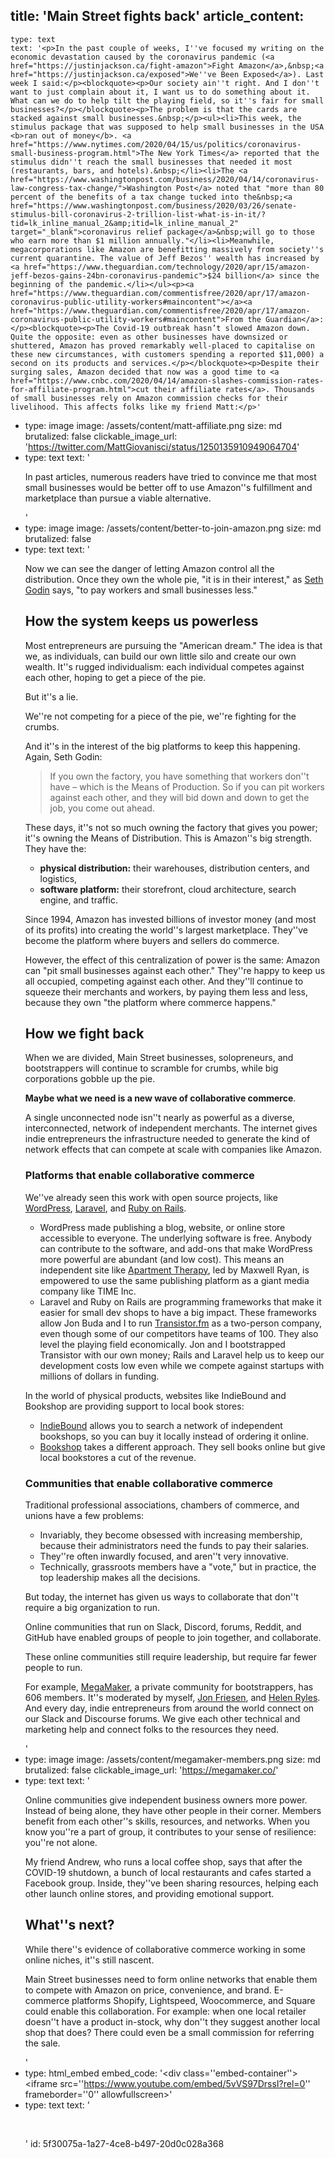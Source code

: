 title: 'Main Street fights back'
article_content:
  -
    type: text
    text: '<p>In the past couple of weeks, I''ve focused my writing on the economic devastation caused by the coronavirus pandemic (<a href="https://justinjackson.ca/fight-amazon">Fight Amazon</a>,&nbsp;<a href="https://justinjackson.ca/exposed">We''ve Been Exposed</a>). Last week I said:</p><blockquote><p>Our society ain''t right. And I don''t want to just complain about it, I want us to do something about it. What can we do to help tilt the playing field, so it''s fair for small businesses?</p></blockquote><p>The problem is that the cards are stacked against small businesses.&nbsp;</p><ul><li>This week, the stimulus package that was supposed to help small businesses in the USA <b>ran out of money</b>. <a href="https://www.nytimes.com/2020/04/15/us/politics/coronavirus-small-business-program.html">The New York Times</a> reported that the stimulus didn''t reach the small businesses that needed it most (restaurants, bars, and hotels).&nbsp;</li><li>The <a href="https://www.washingtonpost.com/business/2020/04/14/coronavirus-law-congress-tax-change/">Washington Post</a> noted that "more than 80 percent of the benefits of a tax change tucked into the&nbsp;<a href="https://www.washingtonpost.com/business/2020/03/26/senate-stimulus-bill-coronavirus-2-trillion-list-what-is-in-it/?tid=lk_inline_manual_2&amp;itid=lk_inline_manual_2" target="_blank">coronavirus relief package</a>&nbsp;will go to those who earn more than $1 million annually."</li><li>Meanwhile, megacorporations like Amazon are benefitting massively from society''s current quarantine. The value of Jeff Bezos'' wealth has increased by <a href="https://www.theguardian.com/technology/2020/apr/15/amazon-jeff-bezos-gains-24bn-coronavirus-pandemic">$24 billion</a> since the beginning of the pandemic.</li></ul><p><a href="https://www.theguardian.com/commentisfree/2020/apr/17/amazon-coronavirus-public-utility-workers#maincontent"></a><a href="https://www.theguardian.com/commentisfree/2020/apr/17/amazon-coronavirus-public-utility-workers#maincontent">From the Guardian</a>:</p><blockquote><p>The Covid-19 outbreak hasn’t slowed Amazon down. Quite the opposite: even as other businesses have downsized or shuttered, Amazon has proved remarkably well-placed to capitalise on these new circumstances, with customers spending a reported $11,000) a second on its products and services.</p></blockquote><p>Despite their surging sales, Amazon decided that now was a good time to <a href="https://www.cnbc.com/2020/04/14/amazon-slashes-commission-rates-for-affiliate-program.html">cut their affiliate rates</a>. Thousands of small businesses rely on Amazon commission checks for their livelihood. This affects folks like my friend Matt:</p>'
  -
    type: image
    image: /assets/content/matt-affiliate.png
    size: md
    brutalized: false
    clickable_image_url: 'https://twitter.com/MattGiovanisci/status/1250135910949064704'
  -
    type: text
    text: '<p>In past articles, numerous readers have tried to convince me that most small businesses would be better off to use Amazon''s fulfillment and marketplace than pursue a viable alternative.</p>'
  -
    type: image
    image: /assets/content/better-to-join-amazon.png
    size: md
    brutalized: false
  -
    type: text
    text: '<p>Now we can see the danger of letting Amazon control all the distribution. Once they own the whole pie, "it is in their interest," as <a href="https://thisten.co/ltmam">Seth Godin</a> says, "to pay workers and small businesses less."</p><h2>How the system keeps us powerless</h2><p>Most entrepreneurs are pursuing the "American dream." The idea is that we, as individuals, can build our own little silo and create our own wealth. It''s rugged individualism: each individual competes against each other, hoping to get a piece of the pie.</p><p>But it''s a lie.</p><p>We''re not competing for a piece of the pie, we''re fighting for the crumbs.</p><p>And it''s in the interest of the big platforms to keep this happening. Again, Seth Godin:</p><blockquote><p>If you own the factory, you have something that workers don''t have – which is the Means of Production. So if you can pit workers against each other, and they will bid down and down to get the job, you come out ahead.</p></blockquote><p>These days, it''s not so much owning the factory that gives you power; it''s owning the Means of Distribution. This is Amazon''s big strength. They have the:</p><ul><li><b>physical distribution:</b>&nbsp;their warehouses, distribution centers, and logistics,</li><li><b>software platform:</b>&nbsp;their storefront, cloud architecture, search engine, and traffic.</li></ul><p>Since 1994, Amazon has invested billions of investor money (and most of its profits) into creating the world''s largest marketplace. They''ve become the platform where buyers and sellers do commerce.</p><p>However, the effect of this centralization of power is the same: Amazon can "pit small businesses against each other." They''re happy to keep us all occupied, competing against each other. And they''ll continue to squeeze their merchants and workers, by paying them less and less, because they own "the platform where commerce happens."</p><h2>How we fight back</h2><p>When we are divided, Main Street businesses, solopreneurs, and bootstrappers will continue to scramble for crumbs, while big corporations gobble up the pie.</p><p><b>Maybe what we need is a new wave of collaborative commerce</b>.&nbsp;</p><p>A single unconnected node isn''t nearly as powerful as a diverse, interconnected, network of independent merchants. The internet gives indie entrepreneurs the infrastructure needed to generate the kind of network effects that can compete at scale with companies like Amazon.</p><h3>Platforms that enable collaborative commerce</h3><p>We''ve already seen this work with open source projects, like <a href="https://wordpress.org/">WordPress</a>, <a href="https://laravel.com/">Laravel</a>, and <a href="https://rubyonrails.org/">Ruby on Rails</a>.&nbsp;</p><ul><li>WordPress made publishing a blog, website, or online store accessible to everyone. The underlying software is free. Anybody can contribute to the software, and add-ons that make WordPress more powerful are abundant (and low cost). This means an independent site like <a href="https://www.apartmenttherapy.com/">Apartment Therapy</a>, led by Maxwell Ryan, is empowered to use the same publishing platform as a giant media company like TIME Inc.</li><li>Laravel and Ruby on Rails are programming frameworks that make it easier for small dev shops to have a big impact. These frameworks allow Jon Buda and I to run <a href="https://transistor.fm/?via=justin">Transistor.fm</a> as a two-person company, even though some of our competitors have teams of 100. They also level the playing field economically. Jon and I bootstrapped Transistor with our own money; Rails and Laravel help us to keep our development costs low even while we compete against startups with millions of dollars in funding.</li></ul><p>In the world of physical products, websites like IndieBound and Bookshop are providing support to local book stores:</p><ul><li><a href="https://www.indiebound.org/">IndieBound</a> allows you to search a network of independent bookshops, so you can buy it locally instead of ordering it online.</li><li><a href="https://bookshop.org/">Bookshop</a> takes a different approach. They sell books online but give local bookstores a cut of the revenue.</li></ul><h3>Communities that enable collaborative commerce</h3><p>Traditional professional associations, chambers of commerce, and unions have a few problems:</p><ul><li>Invariably, they become obsessed with increasing membership, because their administrators need the funds to pay their salaries.</li><li>They''re often inwardly focused, and aren''t very innovative.</li><li>Technically, grassroots members have a "vote," but in practice, the top leadership makes all the decisions.</li></ul><p>But today, the internet has given us ways to collaborate that don''t require a big organization to run.</p><p>Online communities that run on Slack, Discord, forums, Reddit, and GitHub have enabled groups of people to join together, and collaborate.&nbsp;</p><p>These online communities still require leadership, but require far fewer people to run.</p><p>For example, <a href="https://megamaker.co/">MegaMaker</a>, a private community for bootstrappers, has 606 members. It''s moderated by myself, <a href="https://twitter.com/jonfriesen">Jon Friesen</a>, and <a href="https://twitter.com/HelenRyles">Helen Ryles</a>. And every day, indie entrepreneurs from around the world connect on our Slack and Discourse forums. We give each other technical and marketing help and connect folks to the resources they need.</p>'
  -
    type: image
    image: /assets/content/megamaker-members.png
    size: md
    brutalized: false
    clickable_image_url: 'https://megamaker.co/'
  -
    type: text
    text: '<p>Online communities give independent business owners more power. Instead of being alone, they have other people in their corner. Members benefit from each other''s skills, resources, and networks. When you know you''re a part of group, it contributes to your sense of resilience: you''re not alone.</p><p>My friend Andrew, who runs a local coffee shop, says that after the COVID-19 shutdown, a bunch of local restaurants and cafes started a Facebook group. Inside, they''ve been sharing resources, helping each other launch online stores, and providing emotional support.</p><h2>What''s next?</h2><p>While there''s evidence of collaborative commerce working in some online niches, it''s still nascent.&nbsp;</p><p>Main Street businesses need to form online networks that enable them to compete with Amazon on price, convenience, and brand. E-commerce platforms Shopify, Lightspeed, Woocommerce, and Square could enable this collaboration. For example: when one local retailer doesn''t have a product in-stock, why don''t they suggest another local shop that does? There could even be a small commission for referring the sale.<br></p>'
  -
    type: html_embed
    embed_code: '<style>.embed-container { position: relative; padding-bottom: 56.25%; height: 0; overflow: hidden; max-width: 100%; -webkit-filter: grayscale(100%); filter: grayscale(100%); } .embed-container iframe, .embed-container object, .embed-container embed { position: absolute; top: 0; left: 0; width: 100%; height: 100%; }</style><div class=''embed-container''><iframe src=''https://www.youtube.com/embed/5vVS97DrssI?rel=0'' frameborder=''0'' allowfullscreen></iframe></div>'
  -
    type: text
    text: '<p><br></p>'
id: 5f30075a-1a27-4ce8-b497-20d0c028a368

